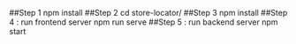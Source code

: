 ##Step 1 
npm install
##Step 2 
cd store-locator/
##Step 3
npm install
##Step 4 : run frontend server
npm run serve
##Step 5 : run backend server
npm start

 
